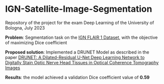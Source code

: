 # IGN-Satellite-Image-Segmentation
Repository of the project for the exam Deep Learning of the University of Bologna, July 2023

**Problem**: Segmentation task on the [IGN FLAIR 1 Dataset](https://ignf.github.io/FLAIR/), with the objective of maximizing Dice coefficient

**Proposed solution**: Implemented a DRUNET Model as described in the paper [DRUNET: A Dilated-Residual U-Net Deep Learning Network to Digitally Stain Optic Nerve Head Tissues in Optical Coherence Tomography Images](https://arxiv.org/abs/1803.00232)

**Results**: the model achieved a validation Dice coefficient value of **0.59**

